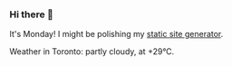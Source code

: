 ### Hi there :wave:

It's Monday! I might be polishing my [static site generator](https://github.com/bewuethr/pandoc-bash-blog).

Weather in Toronto: partly cloudy, at +29°C.
